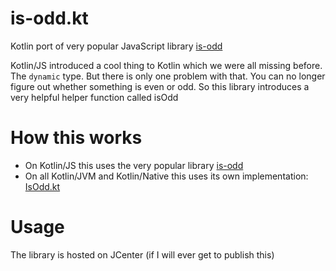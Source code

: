# is-odd.kt
Kotlin port of very popular JavaScript library [is-odd](https://www.npmjs.com/package/is-odd)

Kotlin/JS introduced a cool thing to Kotlin which we were all missing before. The `dynamic` type. But there is only one problem with that. You can no longer figure out whether something is even or odd. So this library introduces a very helpful helper function called isOdd

# How this works
- On Kotlin/JS this uses the very popular library [is-odd](https://www.npmjs.com/package/is-odd)
- On all Kotlin/JVM and Kotlin/Native this uses its own implementation: [IsOdd.kt](https://github.com/DRSchlaubi/is-odd.kt/blob/main/src/nonJs/kotlin/me/schlaubi/is_odd/internal/kotlin/IsOdd.kt)

# Usage
The library is hosted on JCenter (if I will ever get to publish this)